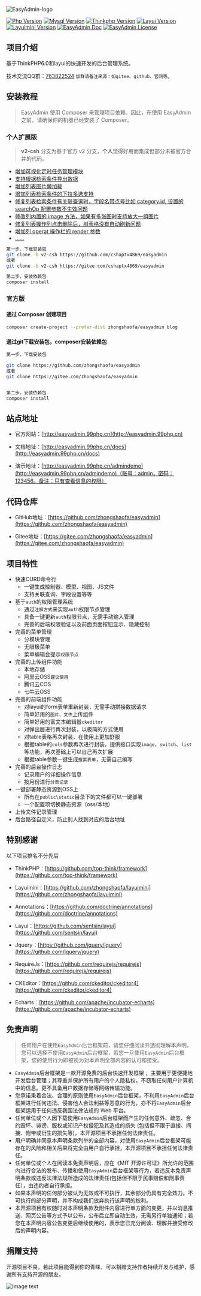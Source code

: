 
![EasyAdmin-logo](public/static/common/images/logo-2.png)


[![Php Version](https://img.shields.io/badge/php-%3E=7.1.0-brightgreen.svg?maxAge=2592000&color=yellow)](https://github.com/php/php-src)
[![Mysql Version](https://img.shields.io/badge/mysql-%3E=5.7-brightgreen.svg?maxAge=2592000&color=orange)](https://www.mysql.com/)
[![Thinkphp Version](https://img.shields.io/badge/thinkphp-%3E=6.0.2-brightgreen.svg?maxAge=2592000)](https://github.com/top-think/framework)
[![Layui Version](https://img.shields.io/badge/layui-=2.5.5-brightgreen.svg?maxAge=2592000&color=critical)](https://github.com/sentsin/layui)
[![Layuimini Version](https://img.shields.io/badge/layuimini-%3E=2.0.4.2-brightgreen.svg?maxAge=2592000&color=ff69b4)](https://github.com/zhongshaofa/layuimini)
[![EasyAdmin Doc](https://img.shields.io/badge/docs-passing-green.svg?maxAge=2592000)](http://easyadmin.99php.cn/docs)
[![EasyAdmin License](https://img.shields.io/badge/license-MIT-green?maxAge=2592000&color=blue)](https://github.com/zhongshaofa/easyadmin/blob/v2/LICENSE)

## 项目介绍

基于ThinkPHP6.0和layui的快速开发的后台管理系统。

技术交流QQ群：[763822524](https://jq.qq.com/?_wv=1027&k=5IHJawE) `加群请备注来源：如gitee、github、官网等`。

## 安装教程
>EasyAdmin 使用 Composer 来管理项目依赖。因此，在使用 EasyAdmin 之前，请确保你的机器已经安装了 Composer。

### 个人扩展版

> **v2-csh** 分支为基于官方 v2 分支，**个人**觉得好用而集成但部分未被官方合并的代码。

- [增加可视化定时任务管理模块](https://www.cnblogs.com/cshaptx4869/p/14679615.html)
- [支持根据检索条件导出数据](https://github.com/zhongshaofa/easyadmin/pull/123)
- [增加列表图片懒加载](https://github.com/zhongshaofa/easyadmin/pull/122)
- [增加列表检索条件的下拉多选支持](https://github.com/zhongshaofa/easyadmin/pull/121)
- [修复列表检索条件有关联查询时，字段名带点号比如 category.id, 设置的 searchOp 配置参数不生效问题](https://github.com/zhongshaofa/easyadmin/pull/99)
- [修改列内置的 image 方法，如果有多张图时支持放大一组图片](https://github.com/zhongshaofa/easyadmin/pull/98)
- [修复列表操作列点击删除后，树表格没有自动刷新问题](https://github.com/zhongshaofa/easyadmin/pull/92)
- [增加列 operat 操作栏的 render 参数](https://github.com/zhongshaofa/easyadmin/pull/91)
- [......](https://github.com/zhongshaofa/easyadmin/pulls/cshaptx4869)

```bash
第一步，下载安装包
git clone -b v2-csh https://github.com/cshaptx4869/easyadmin
或者
git clone -b v2-csh https://gitee.com/cshaptx4869/easyadmin

第二步，安装依赖包
composer install
```

### 官方版

#### 通过 Composer 创建项目

```bash
composer create-project --prefer-dist zhongshaofa/easyadmin blog
```

#### 通过git下载安装包，composer安装依赖包

```bash
第一步，下载安装包

git clone https://github.com/zhongshaofa/easyadmin
或者
git clone https://gitee.com/zhongshaofa/easyadmin


第二步，安装依赖包
composer install
```

## 站点地址

* 官方网站：[http://easyadmin.99php.cn](http://easyadmin.99php.cn)

* 文档地址：[http://easyadmin.99php.cn/docs](http://easyadmin.99php.cn/docs)

* 演示地址：[http://easyadmin.99php.cn/admindemo](http://easyadmin.99php.cn/admindemo)（账号：admin，密码：123456。备注：只有查看信息的权限）

## 代码仓库

* GitHub地址：[https://github.com/zhongshaofa/easyadmin](https://github.com/zhongshaofa/easyadmin)

* Gitee地址：[https://gitee.com/zhongshaofa/easyadmin](https://gitee.com/zhongshaofa/easyadmin)


## 项目特性
* 快速CURD命令行
    * 一键生成控制器、模型、视图、JS文件
    * 支持关联查询、字段设置等等
* 基于`auth`的权限管理系统
    * 通过`注解方式`来实现`auth`权限节点管理
    * 具备一键更新`auth`权限节点，无需手动输入管理
    * 完善的后端权限验证以及前面页面按钮显示、隐藏控制
* 完善的菜单管理
    * 分模块管理
    * 无限极菜单
    * 菜单编辑会提示`权限节点`
* 完善的上传组件功能
    * 本地存储
    * 阿里云OSS`建议使用`
    * 腾讯云COS
    * 七牛云OSS
* 完善的前端组件功能
   * 对layui的form表单重新封装，无需手动拼接数据请求
   * 简单好用的`图片、文件`上传组件
   * 简单好用的富文本编辑器`ckeditor`
   * 对弹出层进行再次封装，以极简的方式使用
   * 对table表格再次封装，在使用上更加舒服
   * 根据table的`cols`参数再次进行封装，提供接口实现`image`、`switch`、`list`等功能，再次基础上可以自己再次扩展
   * 根据table参数一键生成`搜索表单`，无需自己编写
* 完善的后台操作日志
   * 记录用户的详细操作信息
   * 按月份进行`分表记录`
* 一键部署静态资源到OSS上
   * 所有在`public\static`目录下的文件都可以一键部署
   * 一个配置项切换静态资源（oss/本地）
* 上传文件记录管理
* 后台路径自定义，防止别人找到对应的后台地址

## 特别感谢

以下项目排名不分先后

* ThinkPHP：[https://github.com/top-think/framework](https://github.com/top-think/framework)

* Layuimini：[https://github.com/zhongshaofa/layuimini](https://github.com/zhongshaofa/layuimini)

* Annotations：[https://github.com/doctrine/annotations](https://github.com/doctrine/annotations)

* Layui：[https://github.com/sentsin/layui](https://github.com/sentsin/layui)

* Jquery：[https://github.com/jquery/jquery](https://github.com/jquery/jquery)

* RequireJs：[https://github.com/requirejs/requirejs](https://github.com/requirejs/requirejs)

* CKEditor：[https://github.com/ckeditor/ckeditor4](https://github.com/ckeditor/ckeditor4)

* Echarts：[https://github.com/apache/incubator-echarts](https://github.com/apache/incubator-echarts)

 ## 免责声明

>任何用户在使用`EasyAdmin`后台框架前，请您仔细阅读并透彻理解本声明。您可以选择不使用`EasyAdmin`后台框架，若您一旦使用`EasyAdmin`后台框架，您的使用行为即被视为对本声明全部内容的认可和接受。

* `EasyAdmin`后台框架是一款开源免费的后台快速开发框架 ，主要用于更便捷地开发后台管理；其尊重并保护所有用户的个人隐私权，不窃取任何用户计算机中的信息。更不具备用户数据存储等网络传输功能。
* 您承诺秉着合法、合理的原则使用`EasyAdmin`后台框架，不利用`EasyAdmin`后台框架进行任何违法、侵害他人合法利益等恶意的行为，亦不将`EasyAdmin`后台框架运用于任何违反我国法律法规的 Web 平台。
* 任何单位或个人因下载使用`EasyAdmin`后台框架而产生的任何意外、疏忽、合约毁坏、诽谤、版权或知识产权侵犯及其造成的损失 (包括但不限于直接、间接、附带或衍生的损失等)，本开源项目不承担任何法律责任。
* 用户明确并同意本声明条款列举的全部内容，对使用`EasyAdmin`后台框架可能存在的风险和相关后果将完全由用户自行承担，本开源项目不承担任何法律责任。
* 任何单位或个人在阅读本免责声明后，应在《MIT 开源许可证》所允许的范围内进行合法的发布、传播和使用`EasyAdmin`后台框架等行为，若违反本免责声明条款或违反法律法规所造成的法律责任(包括但不限于民事赔偿和刑事责任），由违约者自行承担。
* 如果本声明的任何部分被认为无效或不可执行，其余部分仍具有完全效力。不可执行的部分声明，并不构成我们放弃执行该声明的权利。
* 本开源项目有权随时对本声明条款及附件内容进行单方面的变更，并以消息推送、网页公告等方式予以公布，公布后立即自动生效，无需另行单独通知；若您在本声明内容公告变更后继续使用的，表示您已充分阅读、理解并接受修改后的声明内容。
  
  
 ## 捐赠支持

开源项目不易，若此项目能得到你的青睐，可以捐赠支持作者持续开发与维护，感谢所有支持开源的朋友。

 ![Image text](https://chung-common.oss-cn-beijing.aliyuncs.com/donate_qrcode.png)
